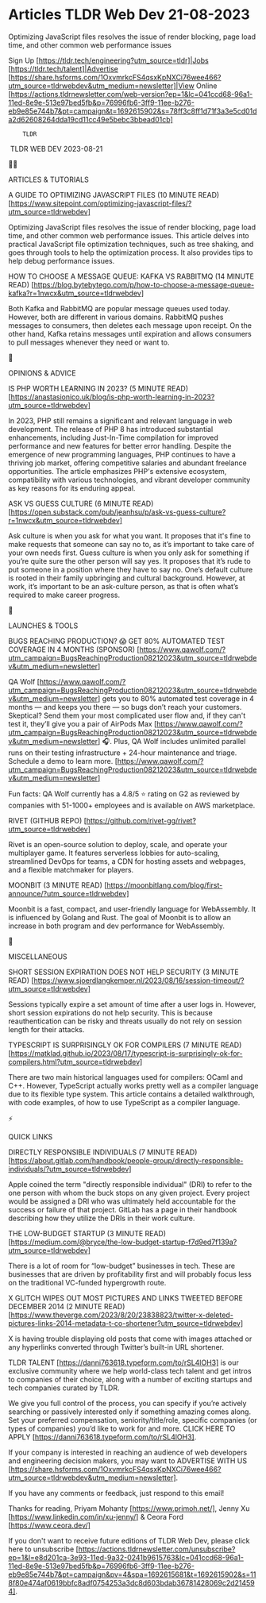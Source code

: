 # Articles TLDR Web Dev 21-08-2023

Optimizing JavaScript files resolves the issue of render blocking,
page load time, and other common web performance issues  

Sign Up [https://tldr.tech/engineering?utm_source=tldr]|Jobs
[https://tldr.tech/talent]|Advertise
[https://share.hsforms.com/1OxvmrkcFS4qsxKpNXCi76wee466?utm_source=tldrwebdev&utm_medium=newsletter]|View
Online
[https://actions.tldrnewsletter.com/web-version?ep=1&lc=041ccd68-96a1-11ed-8e9e-513e97bed5fb&p=76996fb6-3ff9-11ee-b276-eb9e85e744b7&pt=campaign&t=1692615902&s=78ff3c8ff1d71f3a3e5cd01da2d62608264dda19cd11cc49e5bebc3bbead01cb]


		TLDR 

 TLDR WEB DEV 2023-08-21

🧑‍💻 

ARTICLES & TUTORIALS

A GUIDE TO OPTIMIZING JAVASCRIPT FILES (10 MINUTE READ)
[https://www.sitepoint.com/optimizing-javascript-files/?utm_source=tldrwebdev]

Optimizing JavaScript files resolves the issue of render blocking,
page load time, and other common web performance issues. This article
delves into practical JavaScript file optimization techniques, such as
tree shaking, and goes through tools to help the optimization process.
It also provides tips to help debug performance issues. 

HOW TO CHOOSE A MESSAGE QUEUE: KAFKA VS RABBITMQ (14 MINUTE READ)
[https://blog.bytebytego.com/p/how-to-choose-a-message-queue-kafka?r=1nwcx&utm_source=tldrwebdev]

Both Kafka and RabbitMQ are popular message queues used today.
However, both are different in various domains. RabbitMQ pushes
messages to consumers, then deletes each message upon receipt. On the
other hand, Kafka retains messages until expiration and allows
consumers to pull messages whenever they need or want to. 

🧠 

OPINIONS & ADVICE

IS PHP WORTH LEARNING IN 2023? (5 MINUTE READ)
[https://anastasionico.uk/blog/is-php-worth-learning-in-2023?utm_source=tldrwebdev]

In 2023, PHP still remains a significant and relevant language in web
development. The release of PHP 8 has introduced substantial
enhancements, including Just-In-Time compilation for improved
performance and new features for better error handling. Despite the
emergence of new programming languages, PHP continues to have a
thriving job market, offering competitive salaries and abundant
freelance opportunities. The article emphasizes PHP's extensive
ecosystem, compatibility with various technologies, and vibrant
developer community as key reasons for its enduring appeal. 

ASK VS GUESS CULTURE (6 MINUTE READ)
[https://open.substack.com/pub/jeanhsu/p/ask-vs-guess-culture?r=1nwcx&utm_source=tldrwebdev]

Ask culture is when you ask for what you want. It proposes that it's
fine to make requests that someone can say no to, as it’s important
to take care of your own needs first. Guess culture is when you only
ask for something if you’re quite sure the other person will say
yes. It proposes that it’s rude to put someone in a position where
they have to say no. One’s default culture is rooted in their family
upbringing and cultural background. However, at work, it’s important
to be an ask-culture person, as that is often what’s required to
make career progress. 

🚀 

LAUNCHES & TOOLS

BUGS REACHING PRODUCTION? 😱 GET 80% AUTOMATED TEST COVERAGE IN 4
MONTHS (SPONSOR)
[https://www.qawolf.com/?utm_campaign=BugsReachingProduction08212023&utm_source=tldrwebdev&utm_medium=newsletter]

QA Wolf
[https://www.qawolf.com/?utm_campaign=BugsReachingProduction08212023&utm_source=tldrwebdev&utm_medium=newsletter]
gets you to 80% automated test coverage in 4 months — and keeps you
there — so bugs don’t reach your customers. Skeptical? Send them
your most complicated user flow and, if they can't test it, they’ll
give you a pair of AirPods Max
[https://www.qawolf.com/?utm_campaign=BugsReachingProduction08212023&utm_source=tldrwebdev&utm_medium=newsletter]
🎧.
Plus, QA Wolf includes unlimited parallel runs on their testing
infrastructure + 24-hour maintenance and triage. Schedule a demo to
learn more.
[https://www.qawolf.com/?utm_campaign=BugsReachingProduction08212023&utm_source=tldrwebdev&utm_medium=newsletter]

Fun facts: QA Wolf currently has a 4.8/5 ⭐ rating on G2 as reviewed
by companies with 51-1000+ employees and is available on AWS
marketplace.

RIVET (GITHUB REPO)
[https://github.com/rivet-gg/rivet?utm_source=tldrwebdev]

Rivet is an open-source solution to deploy, scale, and operate your
multiplayer game. It features serverless lobbies for auto-scaling,
streamlined DevOps for teams, a CDN for hosting assets and webpages,
and a flexible matchmaker for players. 

MOONBIT (3 MINUTE READ)
[https://moonbitlang.com/blog/first-announce/?utm_source=tldrwebdev]

Moonbit is a fast, compact, and user-friendly language for
WebAssembly. It is influenced by Golang and Rust. The goal of Moonbit
is to allow an increase in both program and dev performance for
WebAssembly. 

🎁 

MISCELLANEOUS

SHORT SESSION EXPIRATION DOES NOT HELP SECURITY (3 MINUTE READ)
[https://www.sjoerdlangkemper.nl/2023/08/16/session-timeout/?utm_source=tldrwebdev]

Sessions typically expire a set amount of time after a user logs in.
However, short session expirations do not help security. This is
because reauthentication can be risky and threats usually do not rely
on session length for their attacks. 

TYPESCRIPT IS SURPRISINGLY OK FOR COMPILERS (7 MINUTE READ)
[https://matklad.github.io/2023/08/17/typescript-is-surprisingly-ok-for-compilers.html?utm_source=tldrwebdev]

There are two main historical languages used for compilers: OCaml and
C++. However, TypeScript actually works pretty well as a compiler
language due to its flexible type system. This article contains a
detailed walkthrough, with code examples, of how to use TypeScript as
a compiler language. 

⚡ 

QUICK LINKS

DIRECTLY RESPONSIBLE INDIVIDUALS (7 MINUTE READ)
[https://about.gitlab.com/handbook/people-group/directly-responsible-individuals/?utm_source=tldrwebdev]

Apple coined the term "directly responsible individual" (DRI) to refer
to the one person with whom the buck stops on any given project. Every
project would be assigned a DRI who was ultimately held accountable
for the success or failure of that project. GitLab has a page in their
handbook describing how they utilize the DRIs in their work culture. 

THE LOW-BUDGET STARTUP (3 MINUTE READ)
[https://medium.com/@bryce/the-low-budget-startup-f7d9ed7f139a?utm_source=tldrwebdev]

There is a lot of room for “low-budget” businesses in tech. These
are businesses that are driven by profitability first and will
probably focus less on the traditional VC-funded hypergrowth route. 

X GLITCH WIPES OUT MOST PICTURES AND LINKS TWEETED BEFORE DECEMBER
2014 (2 MINUTE READ)
[https://www.theverge.com/2023/8/20/23838823/twitter-x-deleted-pictures-links-2014-metadata-t-co-shortener?utm_source=tldrwebdev]

X is having trouble displaying old posts that come with images
attached or any hyperlinks converted through Twitter’s built-in URL
shortener. 

TLDR TALENT [https://danni763618.typeform.com/to/rSL4lOH3] is our
exclusive community where we help world-class tech talent and get
intros to companies of their choice, along with a number of exciting
startups and tech companies curated by TLDR.

We give you full control of the process, you can specify if you’re
actively searching or passively interested only if something amazing
comes along. Set your preferred compensation, seniority/title/role,
specific companies (or types of companies) you’d like to work for
and more. CLICK HERE TO APPLY
[https://danni763618.typeform.com/to/rSL4lOH3].

If your company is interested in reaching an audience of web
developers and engineering decision makers, you may want to ADVERTISE
WITH US
[https://share.hsforms.com/1OxvmrkcFS4qsxKpNXCi76wee466?utm_source=tldrwebdev&utm_medium=newsletter].


If you have any comments or feedback, just respond to this email! 

Thanks for reading, 
Priyam Mohanty [https://www.primoh.net/], Jenny Xu
[https://www.linkedin.com/in/xu-jenny/] & Ceora Ford
[https://www.ceora.dev/] 

If you don't want to receive future editions of TLDR Web Dev,
please click here to unsubscribe
[https://actions.tldrnewsletter.com/unsubscribe?ep=1&l=e8d201ca-3e93-11ed-9a32-0241b9615763&lc=041ccd68-96a1-11ed-8e9e-513e97bed5fb&p=76996fb6-3ff9-11ee-b276-eb9e85e744b7&pt=campaign&pv=4&spa=1692615681&t=1692615902&s=118f80e474af0619bbfc8adf0754253a3dc8d603bdab36781428069c2d214594].